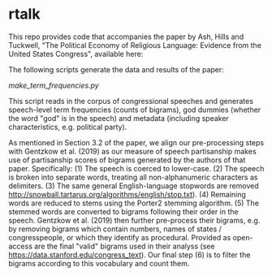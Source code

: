 # rtalk

This repo provides code that accompanies the paper by Ash, Hills and Tuckwell, "The Political Economy of Religious Language: Evidence from the United States Congress", available here: 

The following scripts generate the data and results of the paper:

*make_term_frequencies.py*

This script reads in the corpus of congressional speeches and generates speech-level term frequencies (counts of bigrams), god dummies (whether the word "god" is in the speech) and metadata (including speaker characteristics, e.g. political party).

As mentioned in Section 3.2 of the paper, we align our pre-processing steps with Gentzkow et al. (2019) as our measure of speech partisanship makes use of partisanship scores of bigrams generated by the authors of that paper. Specifically: (1) The speech is coerced to lower-case. (2) The speech is broken into separate words, treating all non-alphanumeric characters as delimiters. (3) The same general English-language stopwords are removed  http://snowball.tartarus.org/algorithms/english/stop.txt). (4) Remaining words are reduced to stems using the Porter2 stemming algorithm. (5) The stemmed words are converted to bigrams following their order in the speech. Gentzkow et al. (2019) then further pre-process their bigrams, e.g. by removing bigrams which contain numbers, names of states / congresspeople, or which they identify as procedural. Provided as open-access are the final "valid" bigrams used in their analyss (see https://data.stanford.edu/congress_text). Our final step (6) is to filter the bigrams according to this vocabulary and count them. 
 
